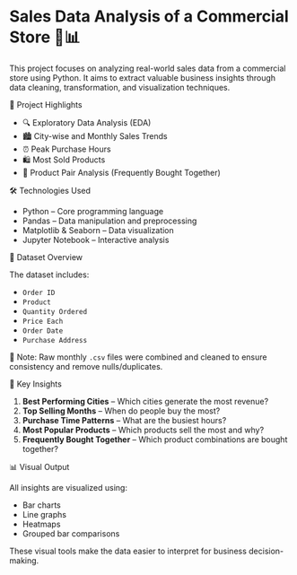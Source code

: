# Sales Data Analysis of a Commercial Store 🛒📊

This project focuses on analyzing real-world sales data from a commercial store using Python. It aims to extract valuable business insights through data cleaning, transformation, and visualization techniques.

📌 Project Highlights

- 🔍 Exploratory Data Analysis (EDA)
- 🏙️ City-wise and Monthly Sales Trends
- ⏰ Peak Purchase Hours
- 🛍️ Most Sold Products
- 🎯 Product Pair Analysis (Frequently Bought Together)

 🛠️ Technologies Used

- Python – Core programming language
- Pandas – Data manipulation and preprocessing
- Matplotlib & Seaborn – Data visualization
- Jupyter Notebook – Interactive analysis

 📂 Dataset Overview

The dataset includes:
- `Order ID`
- `Product`
- `Quantity Ordered`
- `Price Each`
- `Order Date`
- `Purchase Address`

📝 Note: Raw monthly `.csv` files were combined and cleaned to ensure consistency and remove nulls/duplicates.

🔎 Key Insights

1. **Best Performing Cities** – Which cities generate the most revenue?
2. **Top Selling Months** – When do people buy the most?
3. **Purchase Time Patterns** – What are the busiest hours?
4. **Most Popular Products** – Which products sell the most and why?
5. **Frequently Bought Together** – Which product combinations are bought together?

 📊 Visual Output

All insights are visualized using:
- Bar charts
- Line graphs
- Heatmaps
- Grouped bar comparisons

These visual tools make the data easier to interpret for business decision-making.


